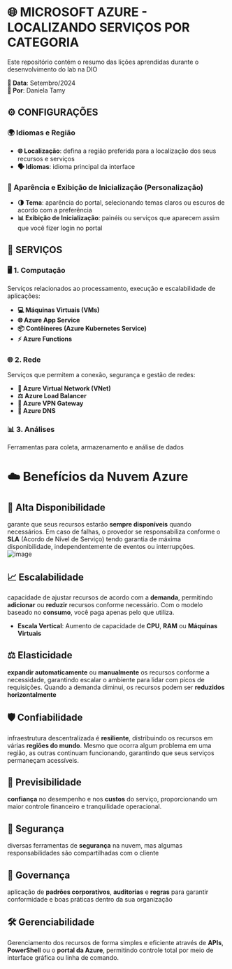 # 🌐 MICROSOFT AZURE - LOCALIZANDO SERVIÇOS POR CATEGORIA
Este repositório contém o resumo das lições aprendidas durante o desenvolvimento do lab na DIO

**📅 Data**: Setembro/2024  
**👤 Por**: Daniela Tamy

## ⚙️ CONFIGURAÇÕES

### 🌍 Idiomas e Região
- **🌐 Localização**: defina a região preferida para a localização dos seus recursos e serviços
- **🗣️ Idiomas**: idioma principal da interface

### 🎨 Aparência e Exibição de Inicialização (Personalização)
- **🌗 Tema**: aparência do portal, selecionando temas claros ou escuros de acordo com a preferência
- **📊 Exibição de Inicialização**: painéis ou serviços que aparecem assim que você fizer login no portal


## 🔧 SERVIÇOS

### 🖥️ 1. Computação
Serviços relacionados ao processamento, execução e escalabilidade de aplicações:

- **💻 Máquinas Virtuais (VMs)**
- **🌐 Azure App Service**
- **📦 Contêineres (Azure Kubernetes Service)**
- **⚡ Azure Functions**

### 🌐 2. Rede
Serviços que permitem a conexão, segurança e gestão de redes:

- **🔗 Azure Virtual Network (VNet)**
- **⚖️ Azure Load Balancer**
- **🔐 Azure VPN Gateway**
- **📡 Azure DNS**

### 📊 3. Análises
Ferramentas para coleta, armazenamento e análise de dados


# ☁️ Benefícios da Nuvem Azure

## 🔄 Alta Disponibilidade
garante que seus recursos estarão **sempre disponíveis** quando necessários. Em caso de falhas, o provedor se responsabiliza conforme o **SLA** (Acordo de Nível de Serviço) tendo garantia de máxima disponibilidade, independentemente de eventos ou interrupções.  
![image](https://github.com/user-attachments/assets/82ff0f4c-00a2-49fd-ad98-87e21677dbc6)

## 📈 Escalabilidade
capacidade de ajustar recursos de acordo com a **demanda**, permitindo **adicionar** ou **reduzir** recursos conforme necessário. Com o modelo baseado no **consumo**, você paga apenas pelo que utiliza.  
- **Escala Vertical**: Aumento de capacidade de **CPU**, **RAM** ou **Máquinas Virtuais**

## ⚖️ Elasticidade
**expandir automaticamente** ou **manualmente** os recursos conforme a necessidade, garantindo escalar o ambiente para lidar com picos de requisições. Quando a demanda diminui, os recursos podem ser **reduzidos horizontalmente**

## 🛡️ Confiabilidade
infraestrutura descentralizada é **resiliente**, distribuindo os recursos em várias **regiões do mundo**. Mesmo que ocorra algum problema em uma região, as outras continuam funcionando, garantindo que seus serviços permaneçam acessíveis.

## 🎯 Previsibilidade
**confiança** no desempenho e nos **custos** do serviço, proporcionando um maior controle financeiro e tranquilidade operacional.

## 🔐 Segurança
diversas ferramentas de **segurança** na nuvem, mas algumas responsabilidades são compartilhadas com o cliente

## 📜 Governança
aplicação de **padrões corporativos**, **auditorias** e **regras** para garantir conformidade e boas práticas dentro da sua organização

## 🛠️ Gerenciabilidade
Gerenciamento dos recursos de forma simples e eficiente através de **APIs**, **PowerShell** ou o **portal da Azure**, permitindo controle total por meio de interface gráfica ou linha de comando.












